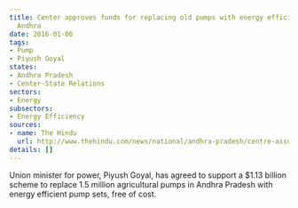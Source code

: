 ```yaml
---
title: Center approves funds for replacing old pumps with energy efficients ones in
  Andhra
date: 2016-01-06
tags:
- Pump
- Piyush Goyal
states:
- Andhra Pradesh
- Center-State Relations
sectors:
- Energy
subsectors:
- Energy Efficiency
sources:
- name: The Hindu
  url: http://www.thehindu.com/news/national/andhra-pradesh/centre-assures-to-support-rs7-500-cr-plan-to-replace-15-lakh-farm-pump-sets-in-ap/article8050185.ece
details: []
---
```


Union minister for power, Piyush Goyal, has agreed to support a $1.13 billion scheme to replace 1.5 million agricultural pumps in Andhra Pradesh with energy efficient pump sets, free of cost.
